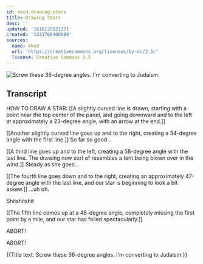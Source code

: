 ```yaml
---
id: xkcd.drawing-stars
title: Drawing Stars
desc: ''
updated: '1616125521371'
created: '1331708400000'
sources:
  name: xkcd
  url: 'https://creativecommons.org/licenses/by-nc/2.5/'
  license: Creative Commons 2.5
---
```

![Screw these 36-degree angles. I'm converting to Judaism.](https://imgs.xkcd.com/comics/drawing_stars.png)

## Transcript
HOW TO DRAW A STAR:
[[A slightly curved line is drawn, starting with a point near the top center of the panel, and going downward and to the left at approximately a 23-degree angle, with an arrow at the end.]]

[[Another slightly curved line goes up and to the right, creating a 34-degree angle with the first line.]]
So far so good...

[[A third line goes up and to the left, creating a 58-degree angle with the last line. The drawing now sort of resembles a tent being blown over in the wind.]]
Steady as she goes...

[[The fourth line goes down and to the right, creating an approximately 47-degree angle with the last line, and our star is beginning to look a bit askew.]]
...uh oh.


Shitshitshit

[[The fifth line comes up at a 48-degree angle, completely missing the first point by a mile, and our star has failed spectacularly.]]

ABORT!


ABORT!


{{Title text: Screw these 36-degree angles. I'm converting to Judaism.}}
